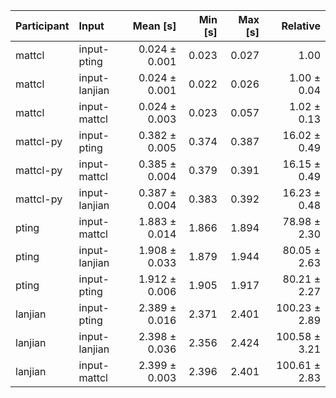 | Participant | Input | Mean [s] | Min [s] | Max [s] | Relative |
|:---|:---|---:|---:|---:|---:|
| mattcl | input-pting | 0.024 ± 0.001 | 0.023 | 0.027 | 1.00 |
| mattcl | input-lanjian | 0.024 ± 0.001 | 0.022 | 0.026 | 1.00 ± 0.04 |
| mattcl | input-mattcl | 0.024 ± 0.003 | 0.023 | 0.057 | 1.02 ± 0.13 |
| mattcl-py | input-pting | 0.382 ± 0.005 | 0.374 | 0.387 | 16.02 ± 0.49 |
| mattcl-py | input-mattcl | 0.385 ± 0.004 | 0.379 | 0.391 | 16.15 ± 0.49 |
| mattcl-py | input-lanjian | 0.387 ± 0.004 | 0.383 | 0.392 | 16.23 ± 0.48 |
| pting | input-mattcl | 1.883 ± 0.014 | 1.866 | 1.894 | 78.98 ± 2.30 |
| pting | input-lanjian | 1.908 ± 0.033 | 1.879 | 1.944 | 80.05 ± 2.63 |
| pting | input-pting | 1.912 ± 0.006 | 1.905 | 1.917 | 80.21 ± 2.27 |
| lanjian | input-pting | 2.389 ± 0.016 | 2.371 | 2.401 | 100.23 ± 2.89 |
| lanjian | input-lanjian | 2.398 ± 0.036 | 2.356 | 2.424 | 100.58 ± 3.21 |
| lanjian | input-mattcl | 2.399 ± 0.003 | 2.396 | 2.401 | 100.61 ± 2.83 |
